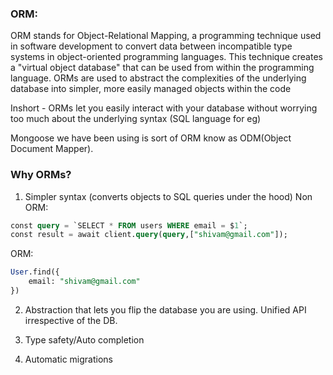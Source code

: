 ### ORM:

ORM stands for Object-Relational Mapping, a programming technique used in software development to convert data between incompatible type systems in object-oriented programming languages.
This technique creates a "virtual object database" that can be used from within the programming language.
ORMs are used to abstract the complexities of the underlying database into simpler, more easily managed objects within the code

Inshort - ORMs let you easily interact with your database without worrying too much about the underlying syntax (SQL language for eg)

Mongoose we have been using is sort of ORM know as ODM(Object Document Mapper).

### Why ORMs?

1. Simpler syntax (converts objects to SQL queries under the hood)
   Non ORM:

```sql
const query = `SELECT * FROM users WHERE email = $1`;
const result = await client.query(query,["shivam@gmail.com"]);
```

ORM:

```sql
User.find({
    email: "shivam@gmail.com"
})
```

2. Abstraction that lets you flip the database you are using. Unified API irrespective of the DB.

3. Type safety/Auto completion

4. Automatic migrations